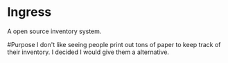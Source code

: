 # Ingress
A open source inventory system.

#Purpose
I don't like seeing people print out tons of paper to keep track of their inventory. I decided I would give them a alternative.
